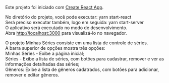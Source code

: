 Este projeto foi iniciado com [Create React App](https://github.com/facebook/create-react-app).

No diretório do projeto, você pode executar: yarn start-react<br/>
Será preciso executar também, logo em seguida: yarn start-server<br/>
O aplicativo será executado no modo de desenvolvimento.<br/>
Abra [http://localhost:3000](http://localhost:3000) para visualizá-lo no navegador.<br/>

O projeto Minhas Séries consiste em uma lista de controle de séries.<br/>
A barra superior de opções mostra três opções:<br/>
Minhas Séries - Exibe a página inicial;<br/>
Séries - Exibe a lista de séries, com botões para cadastrar, remover e ver as informações detalhadas das séries;<br/>
Gêneros: Exibe a lista de gêneros cadatrados, com botões para adicionar, remover e editar gêneros.<br/>




